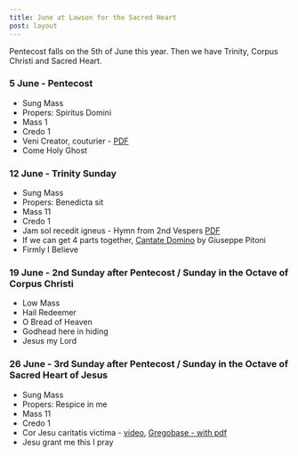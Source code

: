 ```yaml
---
title: June at Lawson for the Sacred Heart
post: layout
---
```


Pentecost falls on the 5th of June this year. Then we have Trinity, Corpus Christi and Sacred Heart.

### 5 June - Pentecost

* Sung Mass
* Propers: Spiritus Domini
* Mass 1
* Credo 1
* Veni Creator, couturier - [PDF](/pdf/Veni_Creator_-_Couturier.pdf)
* Come Holy Ghost


### 12 June - Trinity Sunday

* Sung Mass
* Propers: Benedicta sit
* Mass 11
* Credo 1
* Jam sol recedit igneus - Hymn from 2nd Vespers [PDF](/pdf/chant/trinity-2vespershymn.pdf)
* If we can get 4 parts together, [Cantate Domino](/pdf/cpdl/Cantate_Domino_-_Pitoni.pdf) by Giuseppe Pitoni
* Firmly I Believe

### 19 June - 2nd Sunday after Pentecost / Sunday in the Octave of Corpus Christi

* Low Mass
* Hail Redeemer
* O Bread of Heaven
* Godhead here in hiding
* Jesus my Lord
 

### 26 June - 3rd Sunday after Pentecost / Sunday in the Octave of Sacred Heart of Jesus

* Sung Mass
* Propers: Respice in me
* Mass 11
* Credo 1
* Cor Jesu caritatis victima - [video](https://youtu.be/-nJcqohTkqU), [Gregobase - with pdf](https://gregobase.selapa.net/chant.php?id=3987)
* Jesu grant me this I pray


